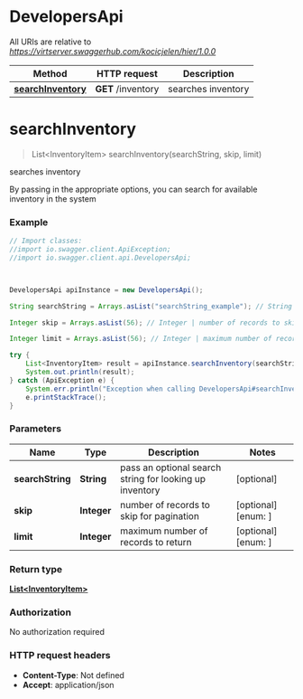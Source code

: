 # DevelopersApi

All URIs are relative to *https://virtserver.swaggerhub.com/kocicjelen/hier/1.0.0*

Method | HTTP request | Description
------------- | ------------- | -------------
[**searchInventory**](DevelopersApi.md#searchInventory) | **GET** /inventory | searches inventory




<a name="searchInventory"></a>
# **searchInventory**
> List&lt;InventoryItem&gt; searchInventory(searchString, skip, limit)

searches inventory

By passing in the appropriate options, you can search for available inventory in the system 

### Example
```java
// Import classes:
//import io.swagger.client.ApiException;
//import io.swagger.client.api.DevelopersApi;



DevelopersApi apiInstance = new DevelopersApi();

String searchString = Arrays.asList("searchString_example"); // String | pass an optional search string for looking up inventory

Integer skip = Arrays.asList(56); // Integer | number of records to skip for pagination

Integer limit = Arrays.asList(56); // Integer | maximum number of records to return

try {
    List<InventoryItem> result = apiInstance.searchInventory(searchString, skip, limit);
    System.out.println(result);
} catch (ApiException e) {
    System.err.println("Exception when calling DevelopersApi#searchInventory");
    e.printStackTrace();
}
```

### Parameters

Name | Type | Description  | Notes
------------- | ------------- | ------------- | -------------
 **searchString** | **String**| pass an optional search string for looking up inventory | [optional]
 **skip** | **Integer**| number of records to skip for pagination | [optional] [enum: ]
 **limit** | **Integer**| maximum number of records to return | [optional] [enum: ]


### Return type

[**List&lt;InventoryItem&gt;**](InventoryItem.md)

### Authorization

No authorization required

### HTTP request headers

 - **Content-Type**: Not defined
 - **Accept**: application/json



